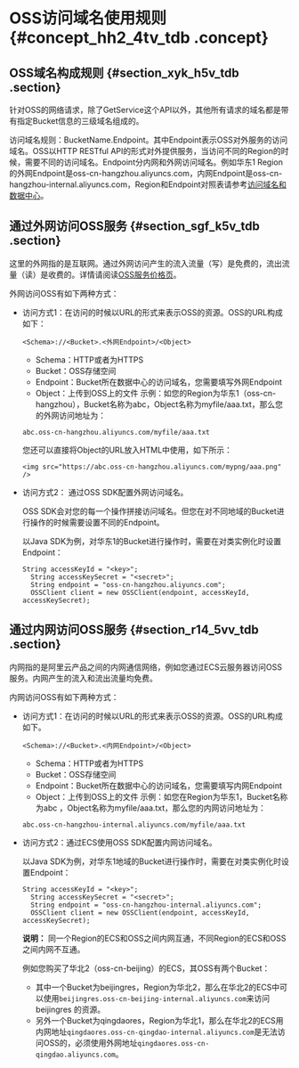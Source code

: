 # OSS访问域名使用规则 {#concept_hh2_4tv_tdb .concept}

## OSS域名构成规则 {#section_xyk_h5v_tdb .section}

针对OSS的网络请求，除了GetService这个API以外，其他所有请求的域名都是带有指定Bucket信息的三级域名组成的。

访问域名规则：BucketName.Endpoint。其中Endpoint表示OSS对外服务的访问域名。OSS以HTTP RESTful API的形式对外提供服务，当访问不同的Region的时候，需要不同的访问域名。Endpoint分内网和外网访问域名。例如华东1 Region的外网Endpoint是oss-cn-hangzhou.aliyuncs.com，内网Endpoint是oss-cn-hangzhou-internal.aliyuncs.com，Region和Endpoint对照表请参考[访问域名和数据中心](intl.zh-CN/开发指南/访问域名和数据中心.md#)。

## 通过外网访问OSS服务 {#section_sgf_k5v_tdb .section}

这里的外网指的是互联网。通过外网访问产生的流入流量（写）是免费的，流出流量（读）是收费的。详情请阅读[OSS服务价格页](https://www.alibabacloud.com/product/oss#pricing)。

外网访问OSS有如下两种方式：

-   访问方式1：在访问的时候以URL的形式来表示OSS的资源。OSS的URL构成如下：

    ```
    <Schema>://<Bucket>.<外网Endpoint>/<Object> 
    ```

    -   Schema：HTTP或者为HTTPS
    -   Bucket：OSS存储空间
    -   Endpoint：Bucket所在数据中心的访问域名，您需要填写外网Endpoint
    -   Object：上传到OSS上的文件
    示例：如您的Region为华东1（oss-cn-hangzhou），Bucket名称为abc，Object名称为myfile/aaa.txt，那么您的外网访问地址为：

    ```
    abc.oss-cn-hangzhou.aliyuncs.com/myfile/aaa.txt
    ```

    您还可以直接将Object的URL放入HTML中使用，如下所示：

    ```
    <img src="https://abc.oss-cn-hangzhou.aliyuncs.com/mypng/aaa.png" />
    ```

-   访问方式2： 通过OSS SDK配置外网访问域名。

    OSS SDK会对您的每一个操作拼接访问域名。但您在对不同地域的Bucket进行操作的时候需要设置不同的Endpoint。

    以Java SDK为例，对华东1的Bucket进行操作时，需要在对类实例化时设置Endpoint：

    ```
    String accessKeyId = "<key>";
      String accessKeySecret = "<secret>";
      String endpoint = "oss-cn-hangzhou.aliyuncs.com";
      OSSClient client = new OSSClient(endpoint, accessKeyId, accessKeySecret);
    ```


## 通过内网访问OSS服务 {#section_r14_5vv_tdb .section}

内网指的是阿里云产品之间的内网通信网络，例如您通过ECS云服务器访问OSS服务。内网产生的流入和流出流量均免费。

内网访问OSS有如下两种方式：

-   访问方式1：在访问的时候以URL的形式来表示OSS的资源。OSS的URL构成如下。

    ```
    <Schema>://<Bucket>.<内网Endpoint>/<Object> 
    ```

    -   Schema：HTTP或者为HTTPS
    -   Bucket：OSS存储空间
    -   Endpoint：Bucket所在数据中心的访问域名，您需要填写内网Endpoint
    -   Object：上传到OSS上的文件
    示例：如您在Region为华东1，Bucket名称为abc ，Object名称为myfile/aaa.txt，那么您的内网访问地址为：

    ```
    abc.oss-cn-hangzhou-internal.aliyuncs.com/myfile/aaa.txt
    ```

-   访问方式2：通过ECS使用OSS SDK配置内网访问域名。

    以Java SDK为例，对华东1地域的Bucket进行操作时，需要在对类实例化时设置Endpoint：

    ```
    String accessKeyId = "<key>";
      String accessKeySecret = "<secret>";
      String endpoint = "oss-cn-hangzhou-internal.aliyuncs.com";
      OSSClient client = new OSSClient(endpoint, accessKeyId, accessKeySecret);
    ```

    **说明：** 同一个Region的ECS和OSS之间内网互通，不同Region的ECS和OSS之间内网不互通。

    例如您购买了华北2（oss-cn-beijing）的ECS，其OSS有两个Bucket：

    -   其中一个Bucket为beijingres，Region为华北2，那么在华北2的ECS中可以使用`beijingres.oss-cn-beijing-internal.aliyuncs.com`来访问 beijingres 的资源。
    -   另外一个Bucket为qingdaores，Region为华北1，那么在华北2的ECS用内网地址`qingdaores.oss-cn-qingdao-internal.aliyuncs.com`是无法访问OSS的，必须使用外网地址`qingdaores.oss-cn-qingdao.aliyuncs.com`。

